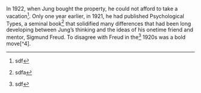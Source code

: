 In 1922, when Jung bought the property, he could not afford to take a vacation[^1]. Only one year earlier, in 1921, he had published Psychological Types, a seminal book[^2] that solidified many differences that had been long developing between Jung’s thinking and the ideas of his onetime friend and mentor, Sigmund Freud. To disagree with Freud in the[^3] 1920s was a bold move[^4]. 

[^1]: sdf
[^2]: sdfa
[^3]: sdf